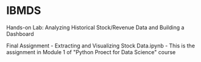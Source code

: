 # IBMDS
Hands-on Lab: Analyzing Historical Stock/Revenue Data and Building a Dashboard

Final Assignment - Extracting and Visualizing Stock Data.ipynb - 
This is the assignment in Module 1 of "Python Proect for Data Science" course
